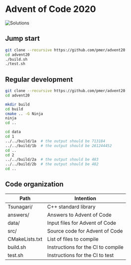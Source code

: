 # Advent of Code 2020

![Solutions](https://github.com/pmer/advent20/workflows/Solutions/badge.svg)


## Jump start

```bash
git clone --recursive https://github.com/pmer/advent20
cd advent20
./build.sh
./test.sh
```


## Regular development

```bash
git clone --recursive https://github.com/pmer/advent20
cd advent20

mkdir build
cd build
cmake .. -G Ninja
ninja
cd ..

cd data
cd 1
../../build/1a  # the output should be 713184
../../build/1b  # the output should be 261244452
cd ..
cd 2
../../build/2a  # the output should be 483
../../build/2b  # the output should be 482
cd ..
```


## Code organization

| Path           | Intention                          |
| -------------- | ---------------------------------- |
| Tsunagari/     | C++ standard library               |
| answers/       | Answers to Advent of Code          |
| data/          | Input files for Advent of Code     |
| src/           | Source code for Advent of Code     |
| CMakeLists.txt | List of files to compile           |
| build.sh       | Instructions for the CI to compile |
| test.sh        | Instructions for the CI to test    |
